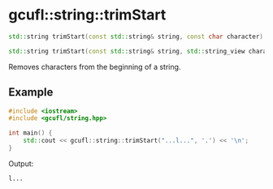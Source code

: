 # gcufl::string::trimStart
```cpp
std::string trimStart(const std::string& string, const char character) noexcept;

std::string trimStart(const std::string& string, std::string_view characters) noexcept;
```
Removes characters from the beginning of a string.
## Example
```cpp
#include <iostream>
#include <gcufl/string.hpp>

int main() {
	std::cout << gcufl::string::trimStart("...l...", '.') << '\n';
}
```
Output:
```
l...
```
